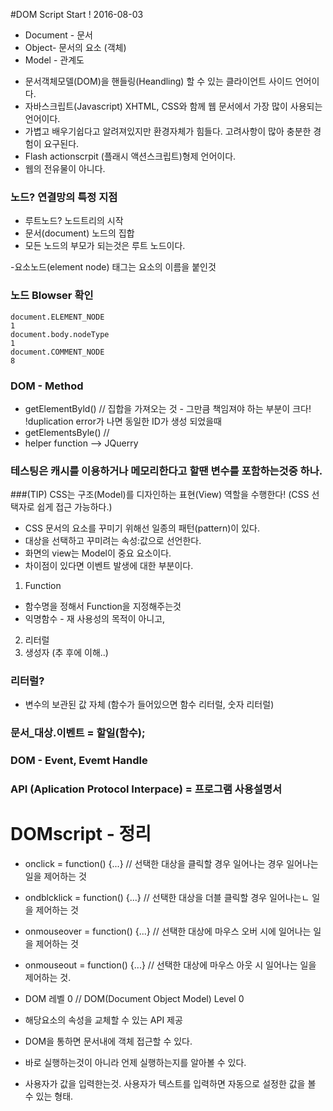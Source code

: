 #DOM Script Start ! 2016-08-03
>
* Document - 문서
* Object- 문서의 요소 (객체)
* Model - 관계도

- 문서객체모델(DOM)을 핸들링(Heandling) 할 수 있는 클라이언트 사이드 언어이다.
- 자바스크립트(Javascript) XHTML, CSS와 함께 웹 문서에서 가장 많이 사용되는 언어이다.
- 가볍고 배우기쉽다고 알려져있지만 환경자체가 힘들다. 고려사항이 많아 충분한 경험이 요구된다.
- Flash actionscrpit (플래시 액션스크립트)형제 언어이다.
- 웹의 전유물이 아니다.

### 노드? 연결망의 특정 지점
- 루트노드? 노드트리의 시작
- 문서(document) 노드의 집합
- 모든 노드의 부모가 되는것은 루트 노드이다.

-요소노드(element node)
<element> 태그는 요소의 이름을 붙인것 </element>	

### 노드 Blowser 확인
```
document.ELEMENT_NODE
1
document.body.nodeType
1
document.COMMENT_NODE
8
```

### DOM - Method
- getElementByld() // 집합을 가져오는 것 - 그만큼 책임져야 하는 부분이 크다! 
  !duplication error가 나면 동일한 ID가 생성 되었을때 
- getElementsByle() //
- helper function --> JQuerry 

### 테스팅은 캐시를 이용하거나 메모리한다고 할땐 변수를 포함하는것중 하나.

###(TIP) CSS는 구조(Model)를 디자인하는 표현(View) 역할을 수행한다! (CSS 선택자로 쉽게 접근 가능하다.)
- CSS 문서의 요소를 꾸미기 위해선 일종의 패턴(pattern)이 있다.
- 대상을 선택하고 꾸미려는 속성:값으로 선언한다.
- 화면의 view는 Model이 중요 요소이다.
- 차이점이 있다면 이벤트 발생에 대한 부분이다.

1. Function
- 함수명을 정해서 Function을 지정해주는것
- 익명함수 - 재 사용성의 목적이 아니고,  
2. 리터럴
3. 생성자 (추 후에 이해..)

### 리터럴?
- 변수의 보관된 값 자체 (함수가 들어있으면 함수 리터럴, 숫자 리터럴)
### 문서_대상.이벤트 = 할일(함수);

### DOM - Event, Evemt Handle

### API (Aplication Protocol Interpace) = 프로그램 사용설명서


# DOMscript - 정리
- onclick = function() {...} // 선택한 대상을 클릭할 경우 일어나는 경우 일어나는 일을 제어하는 것
- ondblcklick = function() {...} // 선택한 대상을
더블 클릭할 경우 일어나는ㄴ 일을 제어하는 것
- onmouseover = function() {...} // 선택한 대상에 마우스 오버 시에 일어나는 일을 제어하는 것
- onmouseout = function() {...} // 선택한 대상에 마우스 아웃 시 일어나는 일을 제어하는 것.

- DOM 레벨 0 // DOM(Document Object Model) Level 0
- 해당요소의 속성을 교체할 수 있는 API 제공
- DOM을 통하면 문서내에 객체 접근할 수 있다.
- 바로 실행하는것이 아니라 언제 실행하는지를 알아볼 수 있다.
- 사용자가 값을 입력한는것. 사용자가 텍스트를 입력하면  자동으로 설정한 값을 볼 수 있는 형태.
